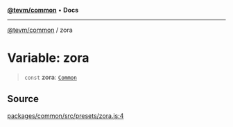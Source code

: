 [**@tevm/common**](../README.md) • **Docs**

***

[@tevm/common](../globals.md) / zora

# Variable: zora

> `const` **zora**: [`Common`](../type-aliases/Common.md)

## Source

[packages/common/src/presets/zora.js:4](https://github.com/evmts/tevm-monorepo/blob/main/packages/common/src/presets/zora.js#L4)
